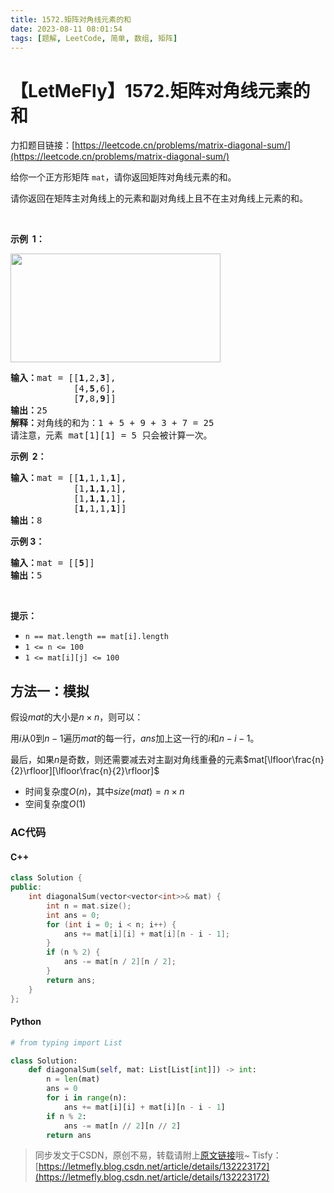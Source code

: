 ```yaml
---
title: 1572.矩阵对角线元素的和
date: 2023-08-11 08:01:54
tags: [题解, LeetCode, 简单, 数组, 矩阵]
---
```


# 【LetMeFly】1572.矩阵对角线元素的和

力扣题目链接：[https://leetcode.cn/problems/matrix-diagonal-sum/](https://leetcode.cn/problems/matrix-diagonal-sum/)

<p>给你一个正方形矩阵 <code>mat</code>，请你返回矩阵对角线元素的和。</p>

<p>请你返回在矩阵主对角线上的元素和副对角线上且不在主对角线上元素的和。</p>

<p>&nbsp;</p>

<p><strong>示例&nbsp; 1：</strong></p>

<p><img alt="" src="https://assets.leetcode.com/uploads/2020/08/14/sample_1911.png" style="height:174px; width:336px" /></p>

<pre>
<strong>输入：</strong>mat = [[<strong>1</strong>,2,<strong>3</strong>],
&nbsp;           [4,<strong>5</strong>,6],
&nbsp;           [<strong>7</strong>,8,<strong>9</strong>]]
<strong>输出：</strong>25
<strong>解释：</strong>对角线的和为：1 + 5 + 9 + 3 + 7 = 25
请注意，元素 mat[1][1] = 5 只会被计算一次。
</pre>

<p><strong>示例&nbsp; 2：</strong></p>

<pre>
<strong>输入：</strong>mat = [[<strong>1</strong>,1,1,<strong>1</strong>],
&nbsp;           [1,<strong>1</strong>,<strong>1</strong>,1],
&nbsp;           [1,<strong>1</strong>,<strong>1</strong>,1],
&nbsp;           [<strong>1</strong>,1,1,<strong>1</strong>]]
<strong>输出：</strong>8
</pre>

<p><strong>示例 3：</strong></p>

<pre>
<strong>输入：</strong>mat = [[<strong>5</strong>]]
<strong>输出：</strong>5
</pre>

<p>&nbsp;</p>

<p><strong>提示：</strong></p>

<ul>
	<li><code>n == mat.length == mat[i].length</code></li>
	<li><code>1 &lt;= n &lt;= 100</code></li>
	<li><code>1 &lt;= mat[i][j] &lt;= 100</code></li>
</ul>


    
## 方法一：模拟

假设$mat$的大小是$n\times n$，则可以：

用$i$从$0$到$n - 1$遍历$mat$的每一行，$ans$加上这一行的$i$和$n - i - 1$。

最后，如果$n$是奇数，则还需要减去对主副对角线重叠的元素$mat[\lfloor\frac{n}{2}\rfloor][\lfloor\frac{n}{2}\rfloor]$

+ 时间复杂度$O(n)$，其中$size(mat) = n\times n$
+ 空间复杂度$O(1)$

### AC代码

#### C++

```cpp
class Solution {
public:
    int diagonalSum(vector<vector<int>>& mat) {
        int n = mat.size();
        int ans = 0;
        for (int i = 0; i < n; i++) {
            ans += mat[i][i] + mat[i][n - i - 1];
        }
        if (n % 2) {
            ans -= mat[n / 2][n / 2];
        }
        return ans;
    }
};
```

#### Python

```python
# from typing import List

class Solution:
    def diagonalSum(self, mat: List[List[int]]) -> int:
        n = len(mat)
        ans = 0
        for i in range(n):
            ans += mat[i][i] + mat[i][n - i - 1]
        if n % 2:
            ans -= mat[n // 2][n // 2]
        return ans
```

> 同步发文于CSDN，原创不易，转载请附上[原文链接](https://blog.tisfy.eu.org/2023/08/11/LeetCode%201572.%E7%9F%A9%E9%98%B5%E5%AF%B9%E8%A7%92%E7%BA%BF%E5%85%83%E7%B4%A0%E7%9A%84%E5%92%8C/)哦~
> Tisfy：[https://letmefly.blog.csdn.net/article/details/132223172](https://letmefly.blog.csdn.net/article/details/132223172)
